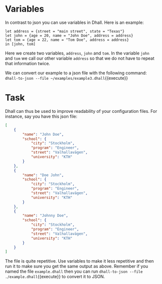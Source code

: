 # Variables

In contrast to json you can use variables in Dhall. Here is an example:

```
let address = {street = "main street", state = "Texas"}
let john = {age = 20, name = "John Doe", address = address} 
let tom = {age = 22, name = "Tom Doe", address = address} 
in [john, tom]
```
Here we create two variables, `address`, `john` and `tom`. In the variable `john` and `tom` we call our other variable `address` so that we do not have to repeat that information twice.

We can convert our example to a json file with the following command: `dhall-to-json --file ~/examples/example3.dhall`{{execute}}

# Task

Dhall can thus be used to improve readability of your configuration files. For instance, say you have this json file:

```json
[
    {
        "name": "John Doe",
        "school": {
            "city": "Stockholm",
            "program": "Engineer",
            "street": "Valhallavägen",
            "university": "KTH"
        }
    },
    {
        "name": "Doe John",
        "school": {
            "city": "Stockholm",
            "program": "Engineer",
            "street": "Valhallavägen",
            "university": "KTH"
        }
    },
    {
        "name": "Johnny Doe",
        "school": {
            "city": "Stockholm",
            "program": "Engineer",
            "street": "Valhallavägen",
            "university": "KTH"
        }
    }
]

```

The file is quite repetitive. Use variables to make it less repetitive and then run it to make sure you get the same output as above. Remember if you named the file `example.dhall` then you can run `dhall-to-json --file ./example.dhall`{{execute}} to convert it to JSON.




